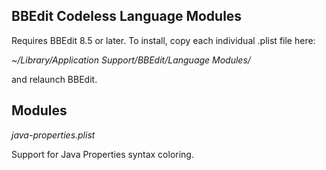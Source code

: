 BBEdit Codeless Language Modules
--------------------------------

Requires BBEdit 8.5 or later. To install, copy each individual .plist file here:

_~/Library/Application Support/BBEdit/Language Modules/_

and relaunch BBEdit.

Modules
-------

_java-properties.plist_

Support for Java Properties syntax coloring.

